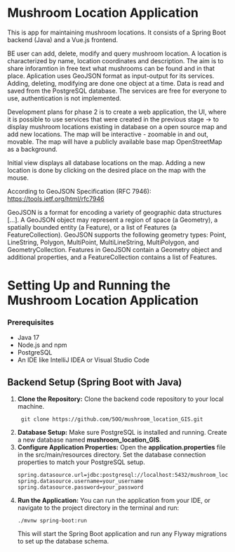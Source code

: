
# Mushroom Location Application

This is app for maintaining mushroom locations.  It consists of a Spring Boot backend (Java) and a Vue.js frontend.

BE user can add, delete, modify and query mushroom location.  A location is characterized by name, location coordinates and description. The aim is to share inforamtion in free text what mushrooms can be found and  in that place. Aplication uses GeoJSON format as input-output for its services.
Adding, deleting, modifying are done one object at a time.
Data is read and saved from the PostgreSQL database. The services are free for everyone to use, authentication is not implemented.

Development plans for phase 2 is to create a web application, the UI, where it is possible to use services that  were created in the previous stage -> to display mushroom locations existing in database on a open source map and add new locations.
The map will be interactive - zoomable in and out, movable. The map will have a publicly available base map OpenStreetMap as a background.

Initial view displays all database locations on the map.
Adding a new location is done by clicking on the desired place on the map with the mouse.


According to GeoJSON Specification (RFC 7946):
https://tools.ietf.org/html/rfc7946

GeoJSON is a format for encoding a variety of geographic data structures […]. A GeoJSON object may represent a region of space (a Geometry), a spatially bounded entity (a Feature), or a list of Features (a FeatureCollection). GeoJSON supports the following geometry types: Point, LineString, Polygon, MultiPoint, MultiLineString, MultiPolygon, and GeometryCollection. Features in GeoJSON contain a Geometry object and additional properties, and a FeatureCollection contains a list of Features.

# Setting Up and Running the Mushroom Location Application

### Prerequisites

* Java 17
* Node.js and npm
* PostgreSQL
* An IDE like IntelliJ IDEA or Visual Studio Code
 
## Backend Setup (Spring Boot with Java)

1. **Clone the Repository:** Clone the backend code repository to your local machine.
   ```
    git clone https://github.com/5OO/mushroom_location_GIS.git
   ```
2. **Database Setup:** Make sure PostgreSQL is installed and running. Create a new database named **mushroom_location_GIS**. 
3. **Configure Application Properties:** Open the **application.properties** file in the src/main/resources directory. Set the database connection properties to match your PostgreSQL setup.  
   ```
   spring.datasource.url=jdbc:postgresql://localhost:5432/mushroom_location_GIS  
   spring.datasource.username=your_username  
   spring.datasource.password=your_password
   ```    
4. **Run the Application:** You can run the application from your IDE, or navigate to the project directory in the terminal and run:  
   ```
   ./mvnw spring-boot:run  
    ```
   This will start the Spring Boot application and run any Flyway migrations to set up the database schema.  

